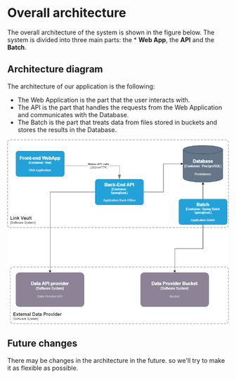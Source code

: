 # Overall architecture

The overall architecture of the system is shown in the figure below. The system is divided into three main parts: the *
**Web App**, the **API** and the **Batch**.

## Architecture diagram

The architecture of our application is the following:

- The Web Application is the part that the user interacts with.
- The API is the part that handles the requests from the Web Application and communicates with the Database.
- The Batch is the part that treats data from files stored in buckets and stores the results in the Database.

<p align="center" width="100%">
<img alt="Github Flow" src="assets/overall_architecture.png" />
</p>

## Future changes

There may be changes in the architecture in the future. so we'll try to make it as flexible as possible.



